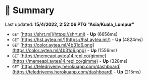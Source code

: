 # 📖 Summary
Last updated: **15/4/2022, 2:52:06 PTG "Asia/Kuala_Lumpur"**

- `GET` [https://shrt.ml](https://shrt.ml) - **Up** (6656ms)
- `GET` [https://hst.aytea.ml/](https://hst.aytea.ml/) - **Up** (4824ms)
- `GET` [https://color.aytea.ml/4b31d6.png](https://color.aytea.ml/4b31d6.png) - **Up** (1556ms)
- `GET` [https://memeapi.aytea14.repl.co/gimme](https://memeapi.aytea14.repl.co/gimme) - **Up** (328ms)
- `GET` [https://teledrivemy.herokuapp.com/dashboard](https://teledrivemy.herokuapp.com/dashboard) - **Up** (215ms)
